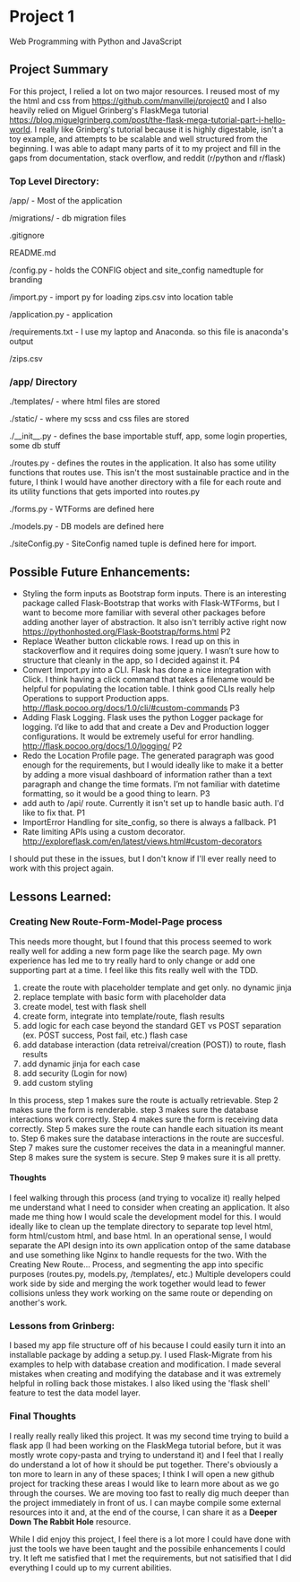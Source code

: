 # Project 1

Web Programming with Python and JavaScript

## Project Summary
For this project, I relied a lot on two major resources. I reused most of my the html and css from https://github.com/manvillej/project0 and I also heavily relied on Miguel Grinberg's FlaskMega tutorial https://blog.miguelgrinberg.com/post/the-flask-mega-tutorial-part-i-hello-world. I really like Grinberg's tutorial because it is highly digestable, isn't a toy example, and attempts to be scalable and well structured from the beginning. I was able to adapt many parts of it to my project and fill in the gaps from documentation, stack overflow, and reddit (r/python and r/flask)

### Top Level Directory:

/app/ - Most of the application

/migrations/ - db migration files

.gitignore

README.md

/config.py - holds the CONFIG object and site_config namedtuple for branding

/import.py - import py for loading zips.csv into location table

/application.py - application

/requirements.txt - I use my laptop and Anaconda. so this file is anaconda's output

/zips.csv


### /app/ Directory
./templates/ - where html files are stored

./static/ - where my scss and css files are stored

./\_\_init\_\_.py - defines the base importable stuff, app, some login properties, some db stuff

./routes.py - defines the routes in the application. It also has some utility functions that routes use. This isn't the most sustainable practice and in the future, I think I would have another directory with a file for each route and its utility functions that gets imported into routes.py

./forms.py - WTForms are defined here

./models.py - DB models are defined here

./siteConfig.py - SiteConfig named tuple is defined here for import.


## Possible Future Enhancements:
-	Styling the form inputs as Bootstrap form inputs. There is an interesting package called Flask-Bootstrap that works with Flask-WTForms, but I want to become more familiar with several other packages before adding another layer of abstraction. It also isn't terribly active right now https://pythonhosted.org/Flask-Bootstrap/forms.html P2
-	Replace Weather button clickable rows. I read up on this in stackoverflow and it requires doing some jquery. I wasn’t sure how to structure that cleanly in the app, so I decided against it. P4
-	Convert Import.py into a CLI. Flask has done a nice integration with Click. I think having a click command that takes a filename would be helpful for populating the location table. I think good CLIs really help Operations to support Production apps.  http://flask.pocoo.org/docs/1.0/cli/#custom-commands P3
-	Adding Flask Logging. Flask uses the python Logger package for logging. I’d like to add that and create a Dev and Production logger configurations. It would be extremely useful for error handling. http://flask.pocoo.org/docs/1.0/logging/ P2
-	Redo the Location Profile page. The generated paragraph was good enough for the requirements, but I would ideally like to make it a better by adding a more visual dashboard of information rather than a text paragraph and change the time formats. I’m not familiar with datetime formatting, so it would be a good thing to learn. P3
- add auth to /api/<zipcode> route. Currently it isn't set up to handle basic auth. I'd like to fix that. P1
- ImportError Handling for site_config, so there is always a fallback. P1
- Rate limiting APIs using a custom decorator. http://exploreflask.com/en/latest/views.html#custom-decorators

I should put these in the issues, but I don't know if I'll ever really need to work with this project again.


## Lessons Learned:
### Creating New Route-Form-Model-Page process
This needs more thought, but I found that this process seemed to work really well for adding a new form page like the search page.
My own experience has led me to try really hard to only change or add one supporting part at a time. I feel like this fits really well with the TDD.

1. create the route with placeholder template and get only. no dynamic jinja
2. replace template with basic form with placeholder data
3. create model, test with flask shell
4. create form, integrate into template/route, flash results
5. add logic for each case beyond the standard GET vs POST separation (ex. POST success, Post fail, etc.) flash case
6. add database interaction (data retreival/creation (POST)) to route, flash results
7. add dynamic jinja for each case
8. add security (Login for now)
9. add custom styling

In this process, step 1 makes sure the route is actually retrievable. Step 2 makes sure the form is renderable. step 3 makes sure the database interactions work correctly. Step 4 makes sure the form is receiving data correctly. Step 5 makes sure the route can handle each situation its meant to. Step 6 makes sure the database interactions in the route are succesful. Step 7 makes sure the customer receives the data in a meaningful manner. Step 8 makes sure the system is secure. Step 9 makes sure it is all pretty.

#### Thoughts
I feel walking through this process (and trying to vocalize it) really helped me understand what I need to consider when creating an application. It also made me thing how I would scale the development model for this. I would ideally like to clean up the template directory to separate top level html, form html/custom html, and base html. In an operational sense, I would separate the API design into its own application ontop of the same database and use something like Nginx to handle requests for the two. With the Creating New Route... Process, and segmenting the app into specific purposes (routes.py, models.py, /templates/, etc.) Multiple developers could work side by side and merging the work together would lead to fewer collisions unless they work working on the same route or depending on another's work. 

### Lessons from Grinberg:
I based my app file structure off of his because I could easily turn it into an installable package by adding a setup.py. I used Flask-Migrate from his examples to help with database creation and modification. I made several mistakes when creating and modifying the database and it was extremely helpful in rolling back those mistakes. I also liked using the 'flask shell' feature to test the data model layer. 

### Final Thoughts
I really really really liked this project. It was my second time trying to build a flask app (I had been working on the FlaskMega tutorial before, but it was mostly wrote copy-pasta and trying to understand it) and I feel that I really do understand a lot of how it should be put together. There's obviously a ton more to learn in any of these spaces; I think I will open a new github project for tracking these areas I would like to learn more about as we go through the courses. We are moving too fast to really dig much deeper than the project immediately in front of us. I can maybe compile some external resources into it and, at the end of the course, I can share it as a __Deeper Down The Rabbit Hole__ resource.  

While I did enjoy this project, I feel there is a lot more I could have done with just the tools we have been taught and the possibile enhancements I could try. It left me satisfied that I met the requirements, but not satisified that I did everything I could up to my current abilities. 
